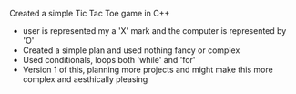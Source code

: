 Created a simple Tic Tac Toe game in C++
 - user is represented my a 'X' mark and the computer is represented by 'O'
 - Created a simple plan and used nothing fancy or complex
 - Used conditionals, loops both 'while' and 'for'
 - Version 1 of this, planning more projects and might make this more complex and aesthically pleasing


  
